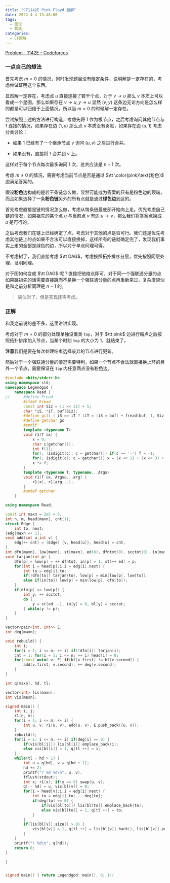 ```yaml
---
title: "CF1142E Pink Floyd 题解"
date: 2022-4-4 13:48:00
tags:
  - 图论
  - 构造
categories:
  - CF题解
---
```


[Problem - 1142E - Codeforces](https://codeforces.com/problemset/problem/1142/E)

### 一点自己的想法

首先考虑 $m = 0$ 的情况，同时发现题目没有限定条件，说明解是一定存在的，考虑尝试证明这个东西。

显然解一定存在，考虑点 $u$ 直接连接了若干个点，对于 $v \to u$ 那么 $v$ 本质上可以看成一个星图。那么如果存在 $v \to u, y \to u$ 显然 $(v, y)$ 这条边无论方向是怎么样的都是可以归结于上面情况，所以当 $m = 0$ 的时候解一定存在。

尝试按照上述的方法进行构造，考虑先将 $1$ 作为根节点，之后考虑询问其他节点与 $1$ 连接的情况，如果存在边 $(1, u)$ 那么点 $u$ 本质没有贡献，如果存在边 $(u, 1)$ 考虑分类讨论：

- 如果 $1$ 已经有了一个继承节点 $v$ 询问 $(u, v)$ 之后进行合并。

- 如果没有，直接将 $1$ 合并到 $v$ 上。

这样对于每个节点每次最多询问 $1$ 次，总共应该是 $n - 1$ 次。

考虑 $m \ne 0$ 的情况，需要考虑当前节点是否是通过 $\tt \color{pink}\text{粉色}$ 边满足答案的。

假设**粉色**边构成的是若干条链怎么做，显然可能成为答案的只有是粉色边的顶端，而且如果选择了一条**粉色链**另外的所有点就是通过**绿色边**到达的。

首先考虑直接是链的情况怎么做，考虑从每条链最底部开始向上走。优先考虑自己链的情况，如果祖先的某个点 $u$ 与当前点 $v$ 有边 $u \to v$，那么我们将答案点换成 $u$ 是可行的。

之后考虑我们在链上已经确定了点，考虑对于其他的点是否可行。我们还是优先考虑其他链上的点如果不合法可以直接换掉，这样所有的链就确定完了，发现我们事实上走的全部是绿色的边，所以对于单点同理可得。

不考虑树了，我们直接考虑 $\tt DAG$，考虑按照拓扑排序分层，优先按照同层处理，证明同理。

对于图如何变成 $\tt DAG$ 呢？直接把他缩点即可，对于同一个强联通分量的点如果跳祖先的话需要直接跳而不是换一个强联通分量的点再重新来过，复杂度貌似是和之前分析同理是 $n - 1$ 的。

> 貌似对了，但是实现还需考虑。

### 正解

和我之前说的差不多，这里讲讲实现。

考虑对于 $m = 0$ 的部分处理单独设置类 `top`，对于 $\tt pink$ 边进行缩点之后按照拓扑排序加入节点，当某个时刻 `top` 的大小为 $1$，就结束了。

**注意**我们是要在每次处理结束选择废弃的节点进行更新。

然后对于一个强联通分量的情况需要特判，如果一个节点不合法就直接换上环的另外一个节点，需要保证在 `top` 内任意两点没有粉色边。

```cpp
#include <bits/stdc++.h>
using namespace std;
namespace Legendgod {
	namespace Read {
//		#define Fread
		#ifdef Fread
		const int Siz = (1 << 21) + 5;
		char *iS, *iT, buf[Siz];
		#define gc() ( iS == iT ? (iT = (iS = buf) + fread(buf, 1, Siz, stdin), iS == iT ? EOF : *iS ++) : *iS ++ )
		#define getchar gc
		#endif
		template <typename T>
		void r1(T &x) {
		    x = 0;
			char c(getchar());
			int f(1);
			for(; !isdigit(c); c = getchar()) if(c == '-') f = -1;
			for(; isdigit(c); c = getchar()) x = (x << 1) + (x << 3) + (c ^ 48);
			x *= f;
		}
		template <typename T, typename...Args>
		void r1(T &x, Args&...arg) {
			r1(x), r1(arg...);
		}
		#undef getchar
	}

using namespace Read;

const int maxn = 2e5 + 5;
int n, m, head[maxn], cnt(1);
struct Edge {
    int to, next;
}edg[maxn << 1];
void add(int u,int v) {
    edg[++ cnt] = (Edge) {v, head[u]}, head[u] = cnt;
}
int dfn[maxn], low[maxn], st[maxn], ed(0), dfntot(0), scctot(0), in[maxn], bl[maxn];
void tarjan(int p) {
    dfn[p] = low[p] = ++ dfntot, in[p] = 1, st[++ ed] = p;
    for(int i = head[p];i;i = edg[i].next) {
        int to = edg[i].to;
        if(!dfn[to]) tarjan(to), low[p] = min(low[p], low[to]);
        else if(in[to]) low[p] = min(low[p], dfn[to]);
    }
    if(dfn[p] == low[p]) {
        int y; ++ scctot;
        do {
            y = st[ed --], in[y] = 0, bl[y] = scctot;
        } while(y != p);
    }
}

vector<pair<int, int>> E;
int deg[maxn];

void rebuild() {
    int i;
    for(i = 1; i <= n; ++ i) if(!dfn[i]) tarjan(i);
    cnt = 1; for(i = 1; i <= n; ++ i) head[i] = 0;
    for(const auto& v: E) if(bl[v.first] != bl[v.second]) {
        add(v.first, v.second), ++ deg[v.second];
    }
}

int q[maxn], hd, tl;

vector<int> lis[maxn];
int vis[maxn];

signed main() {
	int i, j;
    r1(n, m);
    for(i = 1; i <= m; ++ i) {
        int u, v; r1(u, v), add(u, v), E.push_back({u, v});
    }
    rebuild();
    for(i = 1; i <= n; ++ i) if(deg[i] == 0) {
        if(vis[bl[i]]) lis[bl[i]].emplace_back(i);
        else vis[bl[i]] = 1, q[tl ++] = i;
    }
    while(tl - hd > 1) {
        int u = q[hd], v = q[hd + 1];
        hd += 2;
        printf("? %d %d\n", u, v);
        fflush(stdout);
        int x; r1(x); if(x == 0) swap(u, v);
        q[-- hd] = u, vis[bl[v]] = 0;
        for(i = head[v];i;i = edg[i].next) {
            int to = edg[i].to; -- deg[to];
            if(deg[to] == 0) {
                if(vis[bl[to]]) lis[bl[to]].emplace_back(to);
                else vis[bl[to]] = 1, q[tl ++] = to;
            }
        }
        if(lis[bl[v]].size() > 0) {
            vis[bl[v]] = 1, q[tl ++] = lis[bl[v]].back(), lis[bl[v]].pop_back();
        }
    }
    printf("! %d\n", q[hd]);
	return 0;
}

}


signed main() { return Legendgod::main(), 0; }//


```